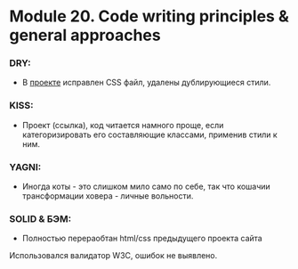 # Module 20. Code writing principles & general approaches

### DRY:
- В [проекте](https://github.com/ShimlykhDiana/Module_20/blob/https/github.com/ShimlykhDiana/task-6.8/main.html) исправлен CSS файл, удалены дублирующиеся стили. 

### KISS:
- Проект (ссылка), код читается намного проще, если категоризировать его составляющие классами, применив стили к ним. 

### YAGNI:
- Иногда коты - это слишком мило само по себе, так что кошачии трансформации ховера - личные вольности.

### SOLID & БЭМ:
- Полностью перераобтан html/css предыдущего проекта сайта 


Использовался валидатор W3C, ошибок не выявлено. 
